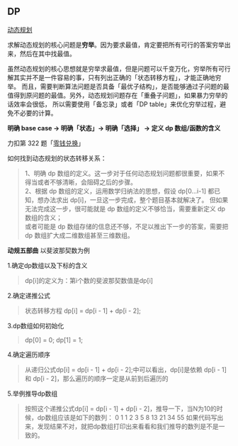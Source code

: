 ## DP
[动态规划](https://labuladong.github.io/algo/1/7/)

求解动态规划的核心问题是**穷举**。因为要求最值，肯定要把所有可行的答案穷举出来，然后在其中找最值。  

虽然动态规划的核心思想就是穷举求最值，但是问题可以千变万化，穷举所有可行解其实并不是一件容易的事，只有列出正确的「状态转移方程」，才能正确地穷举。
而且，需要判断算法问题是否具备「最优子结构」，是否能够通过子问题的最值得到原问题的最值。另外，动态规划问题存在「重叠子问题」，如果暴力穷举的话效率会很低，
所以需要使用「备忘录」或者「DP table」来优化穷举过程，避免不必要的计算。

**明确 base case -> 明确「状态」-> 明确「选择」 -> 定义 dp 数组/函数的含义**

力扣第 322 题「[零钱兑换](https://leetcode.cn/problems/coin-change/)」

如何找到动态规划的状态转移关系：

>1、明确 dp 数组的定义。这一步对于任何动态规划问题都很重要，如果不得当或者不够清晰，会阻碍之后的步骤。  
>2、根据 dp 数组的定义，运用数学归纳法的思想，假设 dp[0...i-1] 都已知，想办法求出 dp[i]，一旦这一步完成，整个题目基本就解决了。
>但如果无法完成这一步，很可能就是 dp 数组的定义不够恰当，需要重新定义 dp 数组的含义；  
>或者可能是 dp 数组存储的信息还不够，不足以推出下一步的答案，需要把 dp 数组扩大成二维数组甚至三维数组。


**动规五部曲** 以斐波那契数为例  

1.确定dp数组以及下标的含义

>dp[i]的定义为：第i个数的斐波那契数值是dp[i]

2.确定递推公式

>状态转移方程 dp[i] = dp[i - 1] + dp[i - 2];

3.dp数组如何初始化

>dp[0] = 0;
>dp[1] = 1;

4.确定遍历顺序
>从递归公式dp[i] = dp[i - 1] + dp[i - 2];中可以看出，dp[i]是依赖 dp[i - 1] 和 dp[i - 2]，那么遍历的顺序一定是从前到后遍历的

5.举例推导dp数组
>按照这个递推公式dp[i] = dp[i - 1] + dp[i - 2]，推导一下，当N为10的时候，dp数组应该是如下的数列：
>0 1 1 2 3 5 8 13 21 34 55
>如果代码写出来，发现结果不对，就把dp数组打印出来看看和我们推导的数列是不是一致的。
